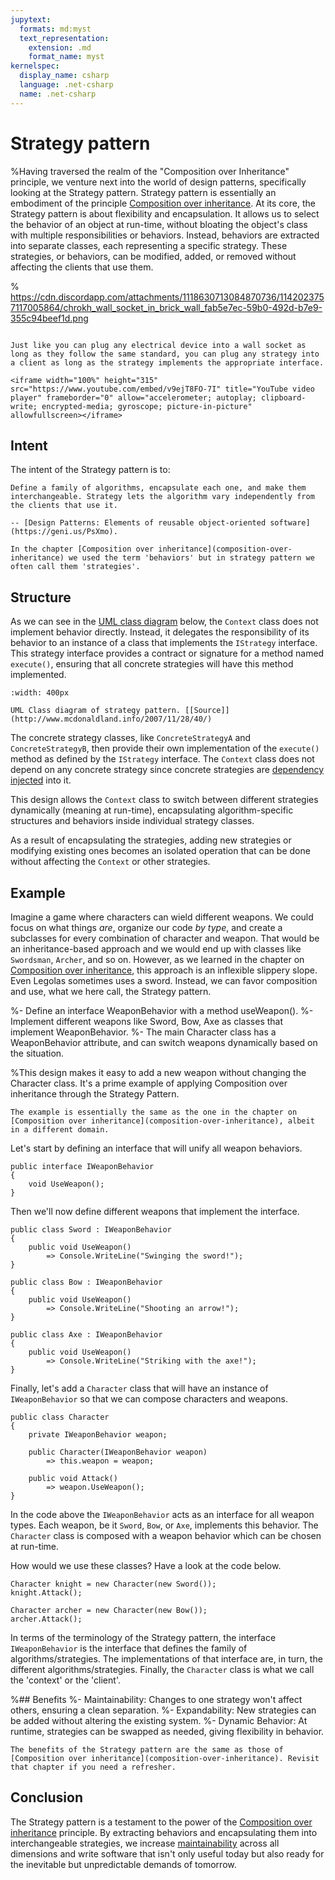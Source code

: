 ```yaml
---
jupytext:
  formats: md:myst
  text_representation:
    extension: .md
    format_name: myst
kernelspec:
  display_name: csharp
  language: .net-csharp
  name: .net-csharp
---
```


# Strategy pattern

%Having traversed the realm of the "Composition over Inheritance" principle, we venture next into the world of design patterns, specifically looking at the Strategy pattern.
Strategy pattern is essentially an embodiment of the principle [Composition over inheritance](composition-over-inheritance).
At its core, the Strategy pattern is about flexibility and encapsulation.
It allows us to select the behavior of an object at run-time, without bloating the object's class with multiple responsibilities or behaviors. Instead, behaviors are extracted into separate classes, each representing a specific strategy.
These strategies, or behaviors, can be modified, added, or removed without affecting the clients that use them.

% https://cdn.discordapp.com/attachments/1118630713084870736/1142023757117005864/chrokh_wall_socket_in_brick_wall_fab5e7ec-59b0-492d-b7e9-355c94beef1d.png
```{figure} ../images/cover-strategy-pattern.jpg

Just like you can plug any electrical device into a wall socket as long as they follow the same standard, you can plug any strategy into a client as long as the strategy implements the appropriate interface.
```

```{admonition} Video lecture
<iframe width="100%" height="315" src="https://www.youtube.com/embed/v9ejT8FO-7I" title="YouTube video player" frameborder="0" allow="accelerometer; autoplay; clipboard-write; encrypted-media; gyroscope; picture-in-picture" allowfullscreen></iframe>
```

## Intent

The intent of the Strategy pattern is to:

```{epigraph}
Define a family of algorithms, encapsulate each one, and make them interchangeable. Strategy lets the algorithm vary independently from the clients that use it.

-- [Design Patterns: Elements of reusable object-oriented software](https://geni.us/PsXmo).
```

```{note}
In the chapter [Composition over inheritance](composition-over-inheritance) we used the term 'behaviors' but in strategy pattern we often call them 'strategies'.
```

## Structure

As we can see in the [UML class diagram](uml-class-diagrams) below, the `Context` class does not implement behavior directly. Instead, it delegates the responsibility of its behavior to an instance of a class that implements the `IStrategy` interface. This strategy interface provides a contract or signature for a method named `execute()`, ensuring that all concrete strategies will have this method implemented.

```{figure} https://upload.wikimedia.org/wikipedia/commons/3/39/Strategy_Pattern_in_UML.png
:width: 400px

UML Class diagram of strategy pattern. [[Source]](http://www.mcdonaldland.info/2007/11/28/40/)
```

The concrete strategy classes, like `ConcreteStrategyA` and `ConcreteStrategyB`, then provide their own implementation of the `execute()` method as defined by the `IStrategy` interface.
The `Context` class does not depend on any concrete strategy since concrete strategies are [dependency injected](dependency-injection) into it.

This design allows the `Context` class to switch between different strategies dynamically (meaning at run-time), encapsulating algorithm-specific structures and behaviors inside individual strategy classes.

As a result of encapsulating the strategies, adding new strategies or modifying existing ones becomes an isolated operation that can be done without affecting the `Context` or other strategies.


## Example

Imagine a game where characters can wield different weapons.
We could focus on what things *are*, organize our code *by type*, and create a subclasses for every combination of character and weapon.
That would be an inheritance-based approach and we would end up with classes like `Swordsman`, `Archer`, and so on.
However, as we learned in the chapter on [Composition over inheritance](composition-over-inheritance), this approach is an inflexible slippery slope.
Even Legolas sometimes uses a sword.
Instead, we can favor composition and use, what we here call, the Strategy pattern.

%- Define an interface WeaponBehavior with a method useWeapon().
%- Implement different weapons like Sword, Bow, Axe as classes that implement WeaponBehavior.
%- The main Character class has a WeaponBehavior attribute, and can switch weapons dynamically based on the situation.

%This design makes it easy to add a new weapon without changing the Character class. It's a prime example of applying Composition over inheritance through the Strategy Pattern.

```{note}
The example is essentially the same as the one in the chapter on [Composition over inheritance](composition-over-inheritance), albeit in a different domain.
```

Let's start by defining an interface that will unify all weapon behaviors.

```{code-cell}
public interface IWeaponBehavior
{
    void UseWeapon();
}
```

Then we'll now define different weapons that implement the interface.

```{code-cell}
public class Sword : IWeaponBehavior
{
    public void UseWeapon()
        => Console.WriteLine("Swinging the sword!");
}
```

```{code-cell}
public class Bow : IWeaponBehavior
{
    public void UseWeapon()
        => Console.WriteLine("Shooting an arrow!");
}
```

```{code-cell}
public class Axe : IWeaponBehavior
{
    public void UseWeapon()
        => Console.WriteLine("Striking with the axe!");
}
```

Finally, let's add a `Character` class that will have an instance of `IWeaponBehavior` so that we can compose characters and weapons.

```{code-cell}
public class Character
{
    private IWeaponBehavior weapon;

    public Character(IWeaponBehavior weapon)
        => this.weapon = weapon;

    public void Attack()
        => weapon.UseWeapon();
}
```

In the code above the `IWeaponBehavior` acts as an interface for all weapon types. Each weapon, be it `Sword`, `Bow`, or `Axe`, implements this behavior. The `Character` class is composed with a weapon behavior which can be chosen at run-time.

How would we use these classes?
Have a look at the code below.

```{code-cell}
Character knight = new Character(new Sword());
knight.Attack();
```

```{code-cell}
Character archer = new Character(new Bow());
archer.Attack();
```

In terms of the terminology of the Strategy pattern, the interface `IWeaponBehavior` is the interface that defines the family of algorithms/strategies. The implementations of that interface are, in turn, the different algorithms/strategies.
Finally, the `Character` class is what we call the 'context' or the 'client'.

%## Benefits
%- Maintainability: Changes to one strategy won't affect others, ensuring a clean separation.
%- Expandability: New strategies can be added without altering the existing system.
%- Dynamic Behavior: At runtime, strategies can be swapped as needed, giving flexibility in behavior.

```{note}
The benefits of the Strategy pattern are the same as those of [Composition over inheritance](composition-over-inheritance). Revisit that chapter if you need a refresher.
```


## Conclusion

The Strategy pattern is a testament to the power of the [Composition over inheritance](composition-over-inheritance) principle. By extracting behaviors and encapsulating them into interchangeable strategies, we increase [maintainability](maintainability) across all dimensions and write software that isn't only useful today but also ready for the inevitable but unpredictable demands of tomorrow.

